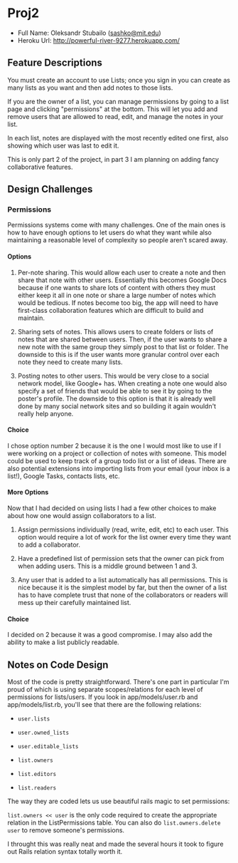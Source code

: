# Proj2

+ Full Name: Oleksandr Stubailo (sashko@mit.edu)
+ Heroku Url: http://powerful-river-9277.herokuapp.com/


Feature Descriptions
----------------------
You must create an account to use Lists; once you sign in you can create as many lists as you want and then add notes to those lists.

If you are the owner of a list, you can manage permissions by going to a list page and clicking "permissions" at the bottom.  This will let you add and remove users that are allowed to read, edit, and manage the notes in your list.

In each list, notes are displayed with the most recently edited one first, also showing which user was last to edit it.

This is only part 2 of the project, in part 3 I am planning on adding fancy collaborative features.


Design Challenges
---------------------

### Permissions

Permissions systems come with many challenges.  One of the main ones is how to have enough options to let users do what they want while also maintaining a reasonable level of complexity so people aren't scared away.

#### Options
1. Per-note sharing.  This would allow each user to create a note and then share that note with other users.  Essentially this becomes Google Docs because if one wants to share lots of content with others they must either keep it all in one note or share a large number of notes which would be tedious.  If notes become too big, the app will need to have first-class collaboration features which are difficult to build and maintain.

2. Sharing sets of notes.  This allows users to create folders or lists of notes that are shared between users.  Then, if the user wants to share a new note with the same group they simply post to that list or folder.  The downside to this is if the user wants more granular control over each note they need to create many lists.

3. Posting notes to other users.  This would be very close to a social network model, like Google+ has.  When creating a note one would also specify a set of friends that would be able to see it by going to the poster's profile.  The downside to this option is that it is already well done by many social network sites and so building it again wouldn't really help anyone.

#### Choice
I chose option number 2 because it is the one I would most like to use if I were working on a project or collection of notes with someone.  This model could be used to keep track of a group todo list or a list of ideas.  There are also potential extensions into importing lists from your email (your inbox is a list!), Google Tasks, contacts lists, etc.

#### More Options
Now that I had decided on using lists I had a few other choices to make about how one would assign collaborators to a list.

1. Assign permissions individually (read, write, edit, etc) to each user.  This option would require a lot of work for the list owner every time they want to add a collaborator.

2. Have a predefined list of permission sets that the owner can pick from when adding users.  This is a middle ground between 1 and 3.

3. Any user that is added to a list automatically has all permissions.  This is nice because it is the simplest model by far, but then the owner of a list has to have complete trust that none of the collaborators or readers will mess up their carefully maintained list.

#### Choice
I decided on 2 because it was a good compromise.  I may also add the ability to make a list publicly readable.

Notes on Code Design
----------------------

Most of the code is pretty straightforward.  There's one part in particular I'm proud of which is using separate scopes/relations for each level of permissions for lists/users.  If you look in app/models/user.rb and app/models/list.rb, you'll see that there are the following relations:

- `user.lists`
- `user.owned_lists`
- `user.editable_lists`

- `list.owners`
- `list.editors`
- `list.readers`

The way they are coded lets us use beautiful rails magic to set permissions:

`list.owners << user` is the only code required to create the appropriate relation in the ListPermissions table.  You can also do `list.owners.delete user` to remove someone's permissions.

I throught this was really neat and made the several hours it took to figure out Rails relation syntax totally worth it.
